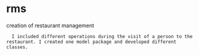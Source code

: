 # rms
creation of restaurant management


      I included different operations during the visit of a person to the restaurant. I created one model package and developed different classes.
